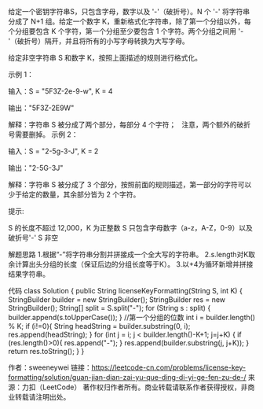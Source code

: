 给定一个密钥字符串S，只包含字母，数字以及 '-'（破折号）。N 个 '-' 将字符串分成了 N+1 组。给定一个数字 K，重新格式化字符串，除了第一个分组以外，每个分组要包含 K 个字符，第一个分组至少要包含 1 个字符。两个分组之间用 '-'（破折号）隔开，并且将所有的小写字母转换为大写字母。

给定非空字符串 S 和数字 K，按照上面描述的规则进行格式化。

示例 1：

输入：S = "5F3Z-2e-9-w", K = 4

输出："5F3Z-2E9W"

解释：字符串 S 被分成了两个部分，每部分 4 个字符；
     注意，两个额外的破折号需要删掉。
示例 2：

输入：S = "2-5g-3-J", K = 2

输出："2-5G-3J"

解释：字符串 S 被分成了 3 个部分，按照前面的规则描述，第一部分的字符可以少于给定的数量，其余部分皆为 2 个字符。
 

提示:

S 的长度不超过 12,000，K 为正整数
S 只包含字母数字（a-z，A-Z，0-9）以及破折号'-'
S 非空
 


解题思路
1.根据“-”将字符串分割并拼接成一个全大写的字符串。
2.s.length对K取余计算出头分组的长度（保证后边的分组长度等于K）。
3.以+4为循环新增并拼接结果字符串。

代码
class Solution {
    public String licenseKeyFormatting(String S, int K) {
        StringBuilder builder = new StringBuilder();
        StringBuilder res = new StringBuilder();
        String[] split = S.split("-");
        for (String s : split) {
            builder.append(s.toUpperCase());
        }
        //第一个分组的位数
        int i = builder.length() % K;
        if (i!=0){
            String headString = builder.substring(0, i);
            res.append(headString);
        }
        for (int j = i; j < builder.length()-K+1; j=j+K) {
            if (res.length()>0){
                res.append("-");
            }
            res.append(builder.substring(j, j+K));
        }
        return res.toString();
    }
}

作者：sweeneywei
链接：https://leetcode-cn.com/problems/license-key-formatting/solution/guan-jian-dian-zai-yu-que-ding-di-yi-ge-fen-zu-de-/
来源：力扣（LeetCode）
著作权归作者所有。商业转载请联系作者获得授权，非商业转载请注明出处。